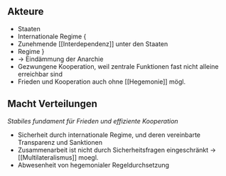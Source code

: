 
Akteure
---
- Staaten
- Internationale Regime
{
- Zunehmende [[Interdependenz]] unter den Staaten
- Regime
}
- $\rightarrow$ Eindämmung der Anarchie
- Gezwungene Kooperation, weil zentrale Funktionen fast nicht alleine erreichbar sind
- Frieden und Kooperation auch ohne [[Hegemonie]] mögl.


Macht Verteilungen
---
_Stabiles fundament für Frieden und effiziente Kooperation_
- Sicherheit durch internationale Regime, und deren vereinbarte Transparenz und Sanktionen
- Zusammenarbeit ist nicht durch Sicherheitsfragen eingeschränkt $\rightarrow$ [[Multilateralismus]] moegl.
- Abwesenheit von hegemonialer Regeldurchsetzung
